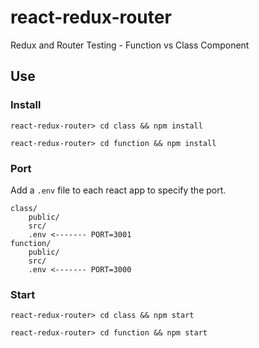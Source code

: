 # react-redux-router
Redux and Router Testing - Function vs Class Component

## Use
### Install
```
react-redux-router> cd class && npm install
```
```
react-redux-router> cd function && npm install
```
### Port
Add a `.env` file to each react app to specify the port.
```
class/
    public/
    src/
    .env <------- PORT=3001
function/
    public/
    src/
    .env <------- PORT=3000
```
### Start
```
react-redux-router> cd class && npm start
```
```
react-redux-router> cd function && npm start
```